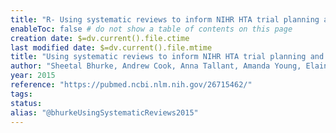 ```yaml
---
title: "R- Using systematic reviews to inform NIHR HTA trial planning and design"
enableToc: false # do not show a table of contents on this page
creation date: $=dv.current().file.ctime
last modified date: $=dv.current().file.mtime
title: "Using systematic reviews to inform NIHR HTA trial planning and design: a retrospective cohort"
author: "Sheetal Bhurke, Andrew Cook, Anna Tallant, Amanda Young, Elaine Williams, James Raftery"
year: 2015
reference: "https://pubmed.ncbi.nlm.nih.gov/26715462/"
tags: 
status: 
alias: "@bhurkeUsingSystematicReviews2015"
---
```



